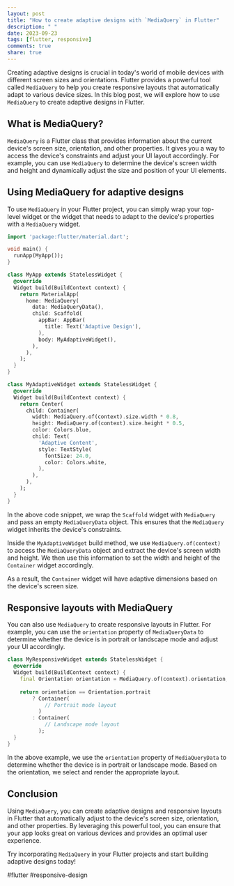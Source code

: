 ```yaml
---
layout: post
title: "How to create adaptive designs with `MediaQuery` in Flutter"
description: " "
date: 2023-09-23
tags: [flutter, responsive]
comments: true
share: true
---
```


Creating adaptive designs is crucial in today's world of mobile devices with different screen sizes and orientations. Flutter provides a powerful tool called `MediaQuery` to help you create responsive layouts that automatically adapt to various device sizes. In this blog post, we will explore how to use `MediaQuery` to create adaptive designs in Flutter.

## What is MediaQuery?

`MediaQuery` is a Flutter class that provides information about the current device's screen size, orientation, and other properties. It gives you a way to access the device's constraints and adjust your UI layout accordingly. For example, you can use `MediaQuery` to determine the device's screen width and height and dynamically adjust the size and position of your UI elements.

## Using MediaQuery for adaptive designs

To use `MediaQuery` in your Flutter project, you can simply wrap your top-level widget or the widget that needs to adapt to the device's properties with a `MediaQuery` widget.

```dart
import 'package:flutter/material.dart';

void main() {
  runApp(MyApp());
}

class MyApp extends StatelessWidget {
  @override
  Widget build(BuildContext context) {
    return MaterialApp(
      home: MediaQuery(
        data: MediaQueryData(),
        child: Scaffold(
          appBar: AppBar(
            title: Text('Adaptive Design'),
          ),
          body: MyAdaptiveWidget(),
        ),
      ),
    );
  }
}

class MyAdaptiveWidget extends StatelessWidget {
  @override
  Widget build(BuildContext context) {
    return Center(
      child: Container(
        width: MediaQuery.of(context).size.width * 0.8,
        height: MediaQuery.of(context).size.height * 0.5,
        color: Colors.blue,
        child: Text(
          'Adaptive Content',
          style: TextStyle(
            fontSize: 24.0,
            color: Colors.white,
          ),
        ),
      ),
    );
  }
}
```

In the above code snippet, we wrap the `Scaffold` widget with `MediaQuery` and pass an empty `MediaQueryData` object. This ensures that the `MediaQuery` widget inherits the device's constraints.

Inside the `MyAdaptiveWidget` build method, we use `MediaQuery.of(context)` to access the `MediaQueryData` object and extract the device's screen width and height. We then use this information to set the width and height of the `Container` widget accordingly.

As a result, the `Container` widget will have adaptive dimensions based on the device's screen size.

## Responsive layouts with MediaQuery

You can also use `MediaQuery` to create responsive layouts in Flutter. For example, you can use the `orientation` property of `MediaQueryData` to determine whether the device is in portrait or landscape mode and adjust your UI accordingly.

```dart
class MyResponsiveWidget extends StatelessWidget {
  @override
  Widget build(BuildContext context) {
    final Orientation orientation = MediaQuery.of(context).orientation;
    
    return orientation == Orientation.portrait
        ? Container(
            // Portrait mode layout
          )
        : Container(
            // Landscape mode layout
          );
  }
}
```

In the above example, we use the `orientation` property of `MediaQueryData` to determine whether the device is in portrait or landscape mode. Based on the orientation, we select and render the appropriate layout.

## Conclusion

Using `MediaQuery`, you can create adaptive designs and responsive layouts in Flutter that automatically adjust to the device's screen size, orientation, and other properties. By leveraging this powerful tool, you can ensure that your app looks great on various devices and provides an optimal user experience.

Try incorporating `MediaQuery` in your Flutter projects and start building adaptive designs today!

#flutter #responsive-design